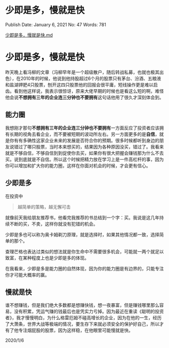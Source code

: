 # 少即是多，慢就是快

Publish Date: January 6, 2021
No: 47
Words: 781

[少即是多，慢就是快.md](%E5%B0%91%E5%8D%B3%E6%98%AF%E5%A4%9A%EF%BC%8C%E6%85%A2%E5%B0%B1%E6%98%AF%E5%BF%AB%2013732c6781854fbe9a2ad5d5861270ff.md)

# 少即是多，慢就是快

昨天晚上看冯柳的文章（冯柳早年是一个超级散户，随后转战私募，也就也极其出色），在2010年的时候，他说到他持股超过6个月的股票只有茅台、汾酒、五粮液和盐湖钾肥4只股票，刨开这四只股票他的回报会很平庸，短线操作更是难以启齿。看到他这样说，我表示很惊讶，原来大佬早期的时候也是看这么短的啊，难怪他会说**不想拥有三年的企业连三分钟也不要拥有**这句话他用了很久才深刻体会到。

## 能力圈

我想刚才那句**不想拥有三年的企业连三分钟也不要拥有**一方面反应了投资者应该拥有长期的视角去看企业，而不要被短期的波动所左右。另一方面更多的是**自信**，就是你有有多确性这家企业未来的发展是否符合你的预期。很多时候都听到身边的朋友说错过了哪只股票，当时本来想买的，结果因为各种原因没买，错过了。我看来就是不够自信，不够自信到到促使你去买，如果你有很大把握会赚钱那为什么不去买。说到底就是不自信。所以这个时候把精力放在学习上是一件高杠杆的事，因为你可以增加和扩大你的能力圈，这样在你面对机会的时候，才会更有信心。

## 少即是多

在投资中

> 越简单的策略，越无懈可击
> 

就像前天我给朋友推荐书，他看完我推荐的书总结到一个字：买。我说是这几年持续不断的买，不卖，这样你就没有犯错的机会。

少即是多也可以称为奥卡姆剃刀原理，就是选择时，如果其他情况都一致，选择简单的那个。

查理芒格也表达过类似的想法就是你生命中不需要很多机会，可能就一两个就足以致富，在某种程度上也是少即是多的体现。

在我看来，少即是多是能力圈的自然体现，因为你的能力圈是有边界的，只能专注你才可能大概率的赢。

## 慢就是快

谁不想赚钱，但是我们绝大多数都是想赚快钱，想一夜暴富，但是赚钱哪里那么容易，没有积累，凭运气赚的钱最后也是凭实力亏掉。因为最近在重读《聪明的投资者》，我才慢慢明白，为什么格雷厄姆不碰高增长的企业，因为在他的一生，经历了大萧条，世界大战等极端的情况，要生存下来就必须安全的保护好自己，所以才有了他专注烟屁股的股票，因为这样稳，在他眼里可能慢就是快。

2020/1/6